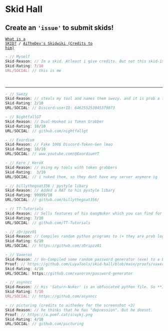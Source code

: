 # Skid Hall
## Create an `'issue'` to submit skids!

<code><a href="https://en.wikipedia.org/wiki/Script_kiddie">What is a SKID?</a> / <a href="https://skid.wiki">AiTheDev's Skidwiki (Credits to him)</a>
</code>

```js
- // Myself
Skid-Reason: // Im a skid. Atleast i give credits. But not this skid-ish like these idiots:
Skid-Rating: ?/10
URL/SOCIAL: // this is me
```

<br>

- - -
```js
- // Swezy
Skid-Reason: // steals my tool and names them swezy. and it is prob a token grabber
Skid-Rating: 2/10
URL/SOCIAL: // Discord-userID: 646255253045379073
```

```js
- // NightfallGT
Skid-Reason: // Dual-Hooked is Token Grabber
Skid-Rating: 10/10
URL/SOCIAL: // github.com/nightfallgt
```

```js
- // Exordium
Skid-Reason: // Fake 100$ Discord-Token-Gen lmao
Skid-Rating: 10/10
URL/SOCIAL: // www.youtube.com/@ExordiumYT
```

```js
- // Kero / KeroX
Skid-Reason: // Using my tools with token grabbers
Skid-Rating:  3/10
URL/SOCIAL: // i nuked them, so they dont have any server anymore ig
```

```js
- // billythegoat356 / pystyle libary
Skid-Reason: // Added a RAT to his pystyle libary
Skid-Rating: 99999/10
URL/SOCIAL: // github.com/billythegoat356/
```

```js
- // TT-Tutorials
Skid-Reason: // Sells features of his GangNuker which you can find for free
Skid-Rating: 7/10
URL/SOCIAL: // github.com/TT-Tutorials
```

```js
- // zDripzz01
Skid-Reason: // Compiles random python programs to (+ they are prob loggers & HE STARS HIS OWN PROJECTS💀)
Skid-Rating: 6/10
URL/SOCIAL: // https://github.com/zDripzz01
```

```js
- // Vaxeron
Skid-Reason: // Un-Compiled some random password generator (exe) to a batch and now thinks it is 'his' gen
Proof: // https://github.com/LuyaTools/skid-hall/blob/main/proofs/vaxeron_proof.PNG?raw=true
Skid-Rating: 4/10
URL/SOCIAL: https://github.com/vaxeron/password-generator
```

```js
- // asynncc
Skid-Reason: // His 'Saturn-Nuker' is an obfuscated python file. So **I GUESS** it is a logger!
Skid-Rating: ?/10
URL/SOCIAL: // https://github.com/asynncc
```

```js
- // picturing (credits to aithedev for the screenshot <3)
Skid-Reason: // he thinks that he has "depression". But he doesnt.
Proof: // https://a.pomf.cat/icuykj.png
Skid-Rating: 4/10
URL/SOCIAL: // github.com/picturing
```
